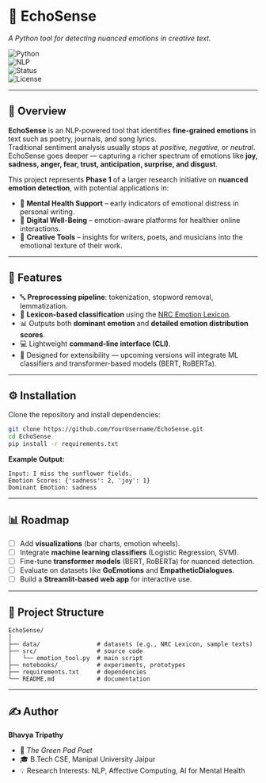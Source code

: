 # 🌻 EchoSense  
*A Python tool for detecting nuanced emotions in creative text.*  

![Python](https://img.shields.io/badge/Python-3.8+-blue.svg)  
![NLP](https://img.shields.io/badge/Field-NLP-yellow.svg)  
![Status](https://img.shields.io/badge/Status-Prototype-green.svg)  
![License](https://img.shields.io/badge/License-MIT-green.svg)  

---

## 📖 Overview  
**EchoSense** is an NLP-powered tool that identifies **fine-grained emotions** in text such as poetry, journals, and song lyrics.  
Traditional sentiment analysis usually stops at *positive, negative,* or *neutral*. EchoSense goes deeper — capturing a richer spectrum of emotions like **joy, sadness, anger, fear, trust, anticipation, surprise, and disgust**.  

This project represents **Phase 1** of a larger research initiative on **nuanced emotion detection**, with potential applications in:  
- 🧠 **Mental Health Support** – early indicators of emotional distress in personal writing.  
- 📱 **Digital Well-Being** – emotion-aware platforms for healthier online interactions.  
- 🎨 **Creative Tools** – insights for writers, poets, and musicians into the emotional texture of their work.  

---

## 🚀 Features  
- 🔤 **Preprocessing pipeline**: tokenization, stopword removal, lemmatization.  
- 📑 **Lexicon-based classification** using the [NRC Emotion Lexicon](http://saifmohammad.com/WebPages/NRC-Emotion-Lexicon.htm).  
- 📊 Outputs both **dominant emotion** and **detailed emotion distribution scores**.  
- 💻 Lightweight **command-line interface (CLI)**.  
- 🔮 Designed for extensibility — upcoming versions will integrate ML classifiers and transformer-based models (BERT, RoBERTa).  

---

## ⚙️ Installation  

Clone the repository and install dependencies:  
```bash
git clone https://github.com/YourUsername/EchoSense.git
cd EchoSense
pip install -r requirements.txt
````



**Example Output:**

```
Input: I miss the sunflower fields.
Emotion Scores: {'sadness': 2, 'joy': 1}
Dominant Emotion: sadness
```

---

## 📊 Roadmap

* [ ] Add **visualizations** (bar charts, emotion wheels).
* [ ] Integrate **machine learning classifiers** (Logistic Regression, SVM).
* [ ] Fine-tune **transformer models** (BERT, RoBERTa) for nuanced detection.
* [ ] Evaluate on datasets like **GoEmotions** and **EmpatheticDialogues**.
* [ ] Build a **Streamlit-based web app** for interactive use.

---

## 📂 Project Structure

```
EchoSense/
│
├── data/                # datasets (e.g., NRC Lexicon, sample texts)
├── src/                 # source code
│   └── emotion_tool.py  # main script
├── notebooks/           # experiments, prototypes
├── requirements.txt     # dependencies
└── README.md            # documentation
```

---

## ✍️ Author

**Bhavya Tripathy**

* 🌿 *The Green Pad Poet*
* 🎓 B.Tech CSE, Manipal University Jaipur
* 💡 Research Interests: NLP, Affective Computing, AI for Mental Health
